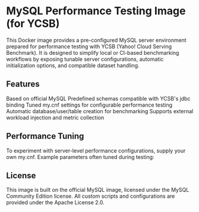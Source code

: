 # MySQL Performance Testing Image (for YCSB)

This Docker image provides a pre-configured MySQL server environment prepared for performance testing with YCSB (Yahoo! Cloud Serving Benchmark). It is designed to simplify local or CI-based benchmarking workflows by exposing tunable server configurations, automatic initialization options, and compatible dataset handling.

## Features

Based on official MySQL
Predefined schemas compatible with YCSB's jdbc binding
Tuned my.cnf settings for configurable performance testing
Automatic database/user/table creation for benchmarking
Supports external workload injection and metric collection

## Performance Tuning

To experiment with server-level performance configurations, supply your own my.cnf. Example parameters often tuned during testing:

## License

This image is built on the official MySQL image, licensed under the MySQL Community Edition license. All custom scripts and configurations are provided under the Apache License 2.0.
